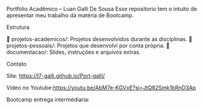 Portfólio Acadêmico – Luan Galli De Sousa
Esse repositorio tem o intuito de apresentar meu trabalho da matéria de Bootcamp.

Estrutura

📁 projetos-academicos/: Projetos desenvolvidos durante as disciplinas.
📁 projetos-pessoais/: Projetos que desenvolvi por conta própria.
📁 documentacao/: Slides, instruções e arquivos extras.

Contato
  
  Site: https://l7-galli.github.io/Port-galli/ 
  
  Vídeo no Youtube:https://youtu.be/AbM7e-KGVxE?si=JtQ82Smk1bRnD3Ap 

Bootcamp entrega intermédiaria:

